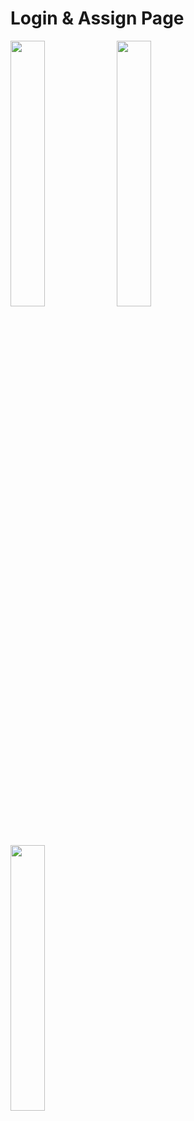 # Login & Assign Page

<img src="https://user-images.githubusercontent.com/108450957/211133235-f13c6b59-9c06-45e9-96e9-c3d7bf11fc7a.png"  width="33%" height="33%"/> 
<img src="https://user-images.githubusercontent.com/108450957/211133250-f8552b8a-4b49-4abd-ac36-a76274e1c724.png"  width="33%" height="33%"/>
<img src="https://user-images.githubusercontent.com/108450957/211133268-321d3a42-5cc2-4820-82ee-0c77734f4dde.png"  width="33%" height="33%"/>
